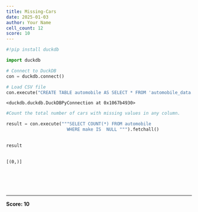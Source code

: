```yaml
---
title: Missing-Cars
date: 2025-01-03
author: Your Name
cell_count: 12
score: 10
---
```


```python
#!pip install duckdb
```


```python
import duckdb
```


```python
# Connect to DuckDB
con = duckdb.connect()

```


```python
# Load CSV file
con.execute("CREATE TABLE automobile AS SELECT * FROM 'automobile_data.csv'")

```




    <duckdb.duckdb.DuckDBPyConnection at 0x1067b4930>




```python
#Count the total number of cars with missing values in any column.
```


```python
result = con.execute("""SELECT COUNT(*) FROM automobile
                       WHERE make IS  NULL """).fetchall()
                        
```


```python
result
                        
```




    [(0,)]




```python

```


```python


```


```python

```


```python

```


```python

```


---
**Score: 10**
